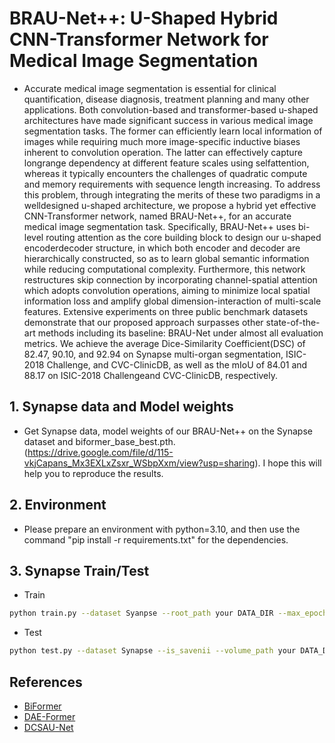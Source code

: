 # BRAU-Net++: U-Shaped Hybrid CNN-Transformer Network for Medical Image Segmentation
- Accurate medical image segmentation is essential for clinical quantification, disease diagnosis, treatment planning and many other applications. Both convolution-based and transformer-based u-shaped architectures have made 
significant success in various medical image segmentation tasks. The former can efficiently learn local information of images while requiring much more image-specific inductive biases inherent to convolution operation. 
The latter can effectively capture longrange dependency at different feature scales using selfattention, whereas it typically encounters the challenges of quadratic compute and memory requirements with sequence length increasing. 
To address this problem, through integrating the merits of these two paradigms in a welldesigned u-shaped architecture, we propose a hybrid yet effective CNN-Transformer network, named BRAU-Net++,
for an accurate medical image segmentation task. Specifically, BRAU-Net++ uses bi-level routing attention as the core building block to design our u-shaped encoderdecoder structure, in which both encoder and decoder are
hierarchically constructed, so as to learn global semantic information while reducing computational complexity. Furthermore, this network restructures skip connection by incorporating channel-spatial attention which adopts
convolution operations, aiming to minimize local spatial information loss and amplify global dimension-interaction of multi-scale features. Extensive experiments on three public benchmark datasets demonstrate that our proposed
approach surpasses other state-of-the-art methods including its baseline: BRAU-Net under almost all evaluation metrics. We achieve the average Dice-Similarity Coefficient(DSC) of 82.47, 90.10, and 92.94 on Synapse multi-organ
segmentation, ISIC-2018 Challenge, and CVC-ClinicDB, as well as the mIoU of 84.01 and 88.17 on ISIC-2018 Challengeand CVC-ClinicDB, respectively. 

## 1. Synapse data and Model weights
- Get Synapse data, model weights of our BRAU-Net++ on the Synapse dataset and biformer_base_best.pth. (https://drive.google.com/file/d/115-vkjCapans_Mx3EXLxZsxr_WSbpXxm/view?usp=sharing). I hope this will help you to reproduce the results.
## 2. Environment
- Please prepare an environment with python=3.10, and then use the command "pip install -r requirements.txt" for the dependencies.
## 3. Synapse Train/Test
- Train
```bash
python train.py --dataset Syanpse --root_path your DATA_DIR --max_epochs 400 --output_dir your OUT_DIR  --img_size 224 --base_lr 0.05 --batch_size 24
```
- Test 

```bash
python test.py --dataset Synapse --is_savenii --volume_path your DATA_DIR --output_dir your OUT_DIR --max_epoch 400 --base_lr 0.05 --img_size 224 --batch_size 24
```

## References
* [BiFormer](https://github.com/rayleizhu/BiFormer)
* [DAE-Former](https://github.com/xmindflow/DAEFormer)
* [DCSAU-Net](https://github.com/xq141839/DCSAU-Net)

